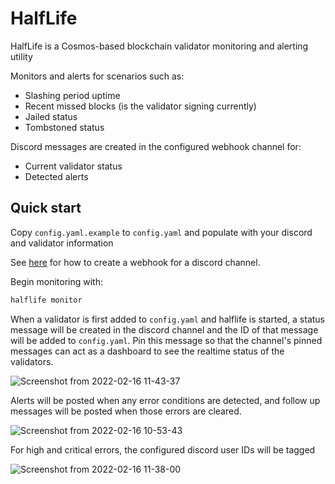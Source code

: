 # HalfLife

HalfLife is a Cosmos-based blockchain validator monitoring and alerting utility

Monitors and alerts for scenarios such as:
- Slashing period uptime
- Recent missed blocks (is the validator signing currently)
- Jailed status
- Tombstoned status

Discord messages are created in the configured webhook channel for:
- Current validator status
- Detected alerts

## Quick start

Copy `config.yaml.example` to `config.yaml` and populate with your discord and validator information

See [here](https://support.discord.com/hc/en-us/articles/228383668-Intro-to-Webhooks) for how to create a webhook for a discord channel.

Begin monitoring with:
```bash
halflife monitor
```

When a validator is first added to `config.yaml` and halflife is started, a status message will be created in the discord channel and the ID of that message will be added to `config.yaml`. Pin this message so that the channel's pinned messages can act as a dashboard to see the realtime status of the validators.

![Screenshot from 2022-02-16 11-43-37](https://user-images.githubusercontent.com/6722152/154334177-995adbdf-1b68-4bf9-b5ce-622219b94e90.png)

Alerts will be posted when any error conditions are detected, and follow up messages will be posted when those errors are cleared.

![Screenshot from 2022-02-16 10-53-43](https://user-images.githubusercontent.com/6722152/154326098-12aa787f-389e-4abf-af56-93918090ddc1.png)

For high and critical errors, the configured discord user IDs will be tagged

![Screenshot from 2022-02-16 11-38-00](https://user-images.githubusercontent.com/6722152/154333667-af823075-73fc-4d41-97ce-40432f3450ac.png)


